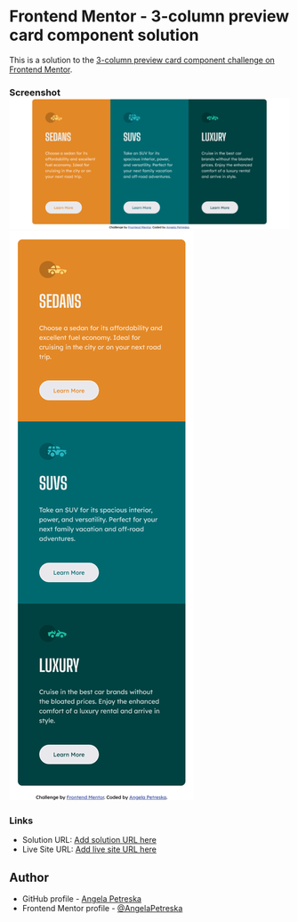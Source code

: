 # Frontend Mentor - 3-column preview card component solution
This is a solution to the [3-column preview card component challenge on Frontend Mentor](https://www.frontendmentor.io/challenges/3column-preview-card-component-pH92eAR2-).

### Screenshot ![desktop-preview](image.png) ![mobile-preview](image-1.png)

### Links
- Solution URL: [Add solution URL here](https://github.com/AngelaPetreska/3-column-preview-card-component)
- Live Site URL: [Add live site URL here](https://angelapetreska.github.io/3-column-preview-card-component/)

## Author
- GitHub profile - [Angela Petreska](https://github.com/AngelaPetreska)
- Frontend Mentor profile - [@AngelaPetreska](https://www.frontendmentor.io/profile/AngelaPetreska)
